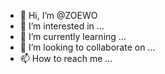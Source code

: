 - 👋 Hi, I’m @ZOEWO
- 👀 I’m interested in ...
- 🌱 I’m currently learning ...
- 💞️ I’m looking to collaborate on ...
- 📫 How to reach me ...

<!---
ZOEWO/ZOEWO is a ✨ special ✨ repository because its `README.md` (this file) appears on your GitHub profile.
You can click the Preview link to take a look at your changes.
--->
